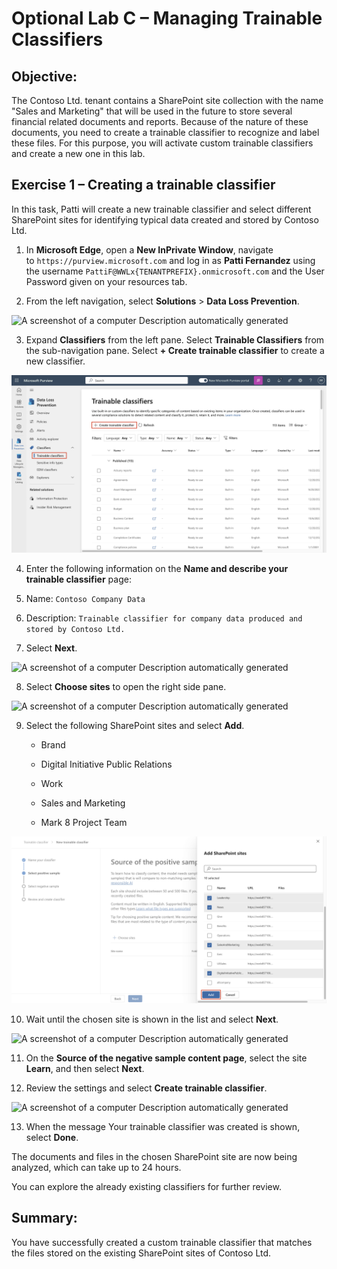 # Optional Lab C – Managing Trainable Classifiers

## Objective:

The Contoso Ltd. tenant contains a SharePoint site collection with the
name "Sales and Marketing" that will be used in the future to store
several financial related documents and reports. Because of the nature
of these documents, you need to create a trainable classifier to
recognize and label these files. For this purpose, you will activate
custom trainable classifiers and create a new one in this lab.

## Exercise 1 – Creating a trainable classifier

In this task, Patti will create a new trainable classifier and select
different SharePoint sites for identifying typical data created and
stored by Contoso Ltd.

1.  In **Microsoft Edge**, open a **New InPrivate Window**, navigate
    to ```https://purview.microsoft.com``` and log in as **Patti
    Fernandez** using the username ```PattiF@WWLx{TENANTPREFIX}.onmicrosoft.com```
    and the User Password given on your resources tab.

2.  From the left navigation, select **Solutions** \> **Data Loss
    Prevention**.

![A screenshot of a computer Description automatically
generated](./media/image1.png)

3. Expand **Classifiers** from the left pane. Select **Trainable
    Classifiers** from the sub-navigation pane. Select **+ Create
    trainable classifier** to create a new classifier.

![](./media/image2.png)

4. Enter the following information on the **Name and describe your
    trainable classifier** page:

5. Name: ```Contoso Company Data```

6. Description: ```Trainable classifier for company data produced and stored by Contoso Ltd.```

7. Select **Next**.

![A screenshot of a computer Description automatically
generated](./media/image3.png)

8. Select **Choose sites** to open the right side pane.

![A screenshot of a computer Description automatically
generated](./media/image4.png)

9. Select the following SharePoint sites and select **Add**.

    - Brand

    - Digital Initiative Public Relations

    - Work

    - Sales and Marketing

    - Mark 8 Project Team

![](./media/image5.png)

10. Wait until the chosen site is shown in the list and select **Next**.

![A screenshot of a computer Description automatically
generated](./media/image6.png)

11. On the **Source of the negative sample content page**, select the
    site **Learn**, and then select **Next**.

12. Review the settings and select **Create trainable classifier**.

![A screenshot of a computer Description automatically
generated](./media/image7.png)

13. When the message Your trainable classifier was created is shown,
    select **Done**.

The documents and files in the chosen SharePoint site are now being
analyzed, which can take up to 24 hours.

You can explore the already existing classifiers for further review.

## Summary:

You have successfully created a custom trainable classifier that matches
the files stored on the existing SharePoint sites of Contoso Ltd.
